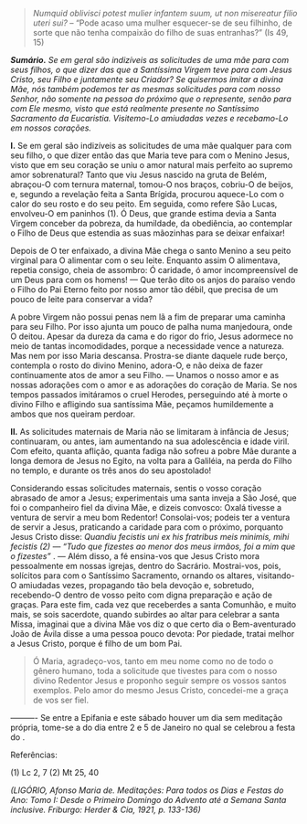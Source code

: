 > *Numquid oblivisci potest mulier infantem suum, ut non misereatur filio uteri sui?* – “Pode acaso uma mulher esquecer-se de seu filhinho, de sorte que não tenha compaixão do filho de suas entranhas?” (Is 49, 15)

***Sumário.** Se em geral são indizíveis as solicitudes de uma mãe para com seus filhos, o que dizer das que a Santíssima Virgem teve para com Jesus Cristo, seu Filho e juntamente seu Criador? Se quisermos imitar a divina Mãe, nós também podemos ter as mesmas solicitudes para com nosso Senhor, não somente na pessoa do próximo que o represente, senão para com Ele mesmo, visto que está realmente presente no Santíssimo Sacramento da Eucaristia. Visitemo-Lo amiudadas vezes e recebamo-Lo em nossos corações.*

**I.** Se em geral são indizíveis as solicitudes de uma mãe qualquer para com seu filho, o que dizer então das que Maria teve para com o Menino Jesus, visto que em seu coração se uniu o amor natural mais perfeito ao supremo amor sobrenatural? Tanto que viu Jesus nascido na gruta de Belém, abraçou-O com ternura maternal, tomou-O nos braços, cobriu-O de beijos, e, segundo a revelação feita a Santa Brígida, procurou aquece-Lo com o calor do seu rosto e do seu peito. Em seguida, como refere São Lucas, envolveu-O em paninhos (1). Ó Deus, que grande estima devia a Santa Virgem conceber da pobreza, da humildade, da obediência, ao contemplar o Filho de Deus que estendia as suas mãozinhas para se deixar enfaixar!

Depois de O ter enfaixado, a divina Mãe chega o santo Menino a seu peito virginal para O alimentar com o seu leite. Enquanto assim O alimentava, repetia consigo, cheia de assombro: Ó caridade, ó amor incompreensível de um Deus para com os homens! — Que terão dito os anjos do paraíso vendo o Filho do Pai Eterno feito por nosso amor tão débil, que precisa de um pouco de leite para conservar a vida?

A pobre Virgem não possui penas nem lã a fim de preparar uma caminha para seu Filho. Por isso ajunta um pouco de palha numa manjedoura, onde O deitou. Apesar da dureza da cama e do rigor do frio, Jesus adormece no meio de tantas incomodidades, porque a necessidade vence a natureza. Mas nem por isso Maria descansa. Prostra-se diante daquele rude berço, contempla o rosto do divino Menino, adora-O, e não deixa de fazer continuamente atos de amor a seu Filho. — Unamos o nosso amor e as nossas adorações com o amor e as adorações do coração de Maria. Se nos tempos passados imitáramos o cruel Herodes, perseguindo até à morte o divino Filho e afligindo sua santíssima Mãe, peçamos humildemente a ambos que nos queiram perdoar.

**II.** As solicitudes maternais de Maria não se limitaram à infância de Jesus; continuaram, ou antes, iam aumentando na sua adolescência e idade viril. Com efeito, quanta aflição, quanta fadiga não sofreu a pobre Mãe durante a longa demora de Jesus no Egito, na volta para a Galiléia, na perda do Filho no templo, e durante os três anos do seu apostolado!

Considerando essas solicitudes maternais, sentis o vosso coração abrasado de amor a Jesus; experimentais uma santa inveja a São José, que foi o companheiro fiel da divina Mãe, e dizeis convosco: Oxalá tivesse a ventura de servir a meu bom Redentor! Consolai-vos; podeis ter a ventura de servir a Jesus, praticando a caridade para com o próximo, porquanto Jesus Cristo disse: *Quandiu fecistis uni ex his fratribus meis minimis, mihi fecistis (2) — “Tudo que fizestes ao menor dos meus irmãos, foi a mim que o fizestes”* . — Além disso, a fé ensina-vos que Jesus Cristo mora pessoalmente em nossas igrejas, dentro do Sacrário. Mostrai-vos, pois, solícitos para com o Santíssimo Sacramento, ornando os altares, visitando-O amiudadas vezes, propagando tão bela devoção e, sobretudo, recebendo-O dentro de vosso peito com digna preparação e ação de graças. Para este fim, cada vez que receberdes a santa Comunhão, e muito mais, se sois sacerdote, quando subirdes ao altar para celebrar a santa Missa, imaginai que a divina Mãe vos diz o que certo dia o Bem-aventurado João de Ávila disse a uma pessoa pouco devota: Por piedade, tratai melhor a Jesus Cristo, porque é filho de um bom Pai.

> Ó Maria, agradeço-vos, tanto em meu nome como no de todo o gênero humano, toda a solicitude que tivestes para com o nosso divino Redentor Jesus e proponho seguir sempre os vossos santos exemplos. Pelo amor do mesmo Jesus Cristo, concedei-me a graça de vos ser fiel.

———- Se entre a Epifania e este sábado houver um dia sem meditação própria, tome-se a do dia entre 2 e 5 de Janeiro no qual se celebrou a festa do .

Referências:

\(1\) Lc 2, 7 (2) Mt 25, 40

*(LIGÓRIO, Afonso Maria de. Meditações: Para todos os Dias e Festas do Ano: Tomo I: Desde o Primeiro Domingo do Advento até a Semana Santa inclusive. Friburgo: Herder & Cia, 1921, p. 133-136)*
